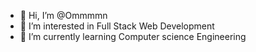 - 👋 Hi, I’m @Ommmmn
- 👀 I’m interested in Full Stack Web Development
- 🌱 I’m currently learning Computer science Engineering


<!---
Ommmmn/Ommmmn is a ✨ special ✨ repository because its `README.md` (this file) appears on your GitHub profile.
You can click the Preview link to take a look at your changes.
--->
